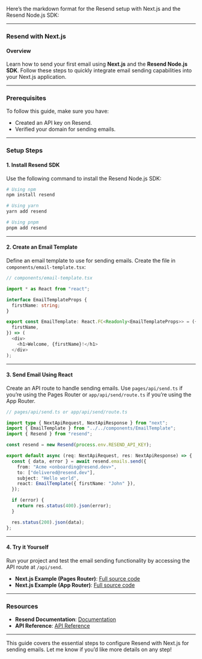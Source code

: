 Here’s the markdown format for the Resend setup with Next.js and the Resend Node.js SDK:

---

### **Resend with Next.js**

#### **Overview**

Learn how to send your first email using **Next.js** and the **Resend Node.js SDK**. Follow these steps to quickly integrate email sending capabilities into your Next.js application.

---

### **Prerequisites**

To follow this guide, make sure you have:

- Created an API key on Resend.
- Verified your domain for sending emails.

---

### **Setup Steps**

#### 1. Install Resend SDK

Use the following command to install the Resend Node.js SDK:

```bash
# Using npm
npm install resend

# Using yarn
yarn add resend

# Using pnpm
pnpm add resend
```

---

#### 2. Create an Email Template

Define an email template to use for sending emails. Create the file in `components/email-template.tsx`:

```typescript
// components/email-template.tsx

import * as React from "react";

interface EmailTemplateProps {
  firstName: string;
}

export const EmailTemplate: React.FC<Readonly<EmailTemplateProps>> = ({
  firstName,
}) => (
  <div>
    <h1>Welcome, {firstName}!</h1>
  </div>
);
```

---

#### 3. Send Email Using React

Create an API route to handle sending emails. Use `pages/api/send.ts` if you’re using the Pages Router or `app/api/send/route.ts` if you’re using the App Router.

```typescript
// pages/api/send.ts or app/api/send/route.ts

import type { NextApiRequest, NextApiResponse } from "next";
import { EmailTemplate } from "../../components/EmailTemplate";
import { Resend } from "resend";

const resend = new Resend(process.env.RESEND_API_KEY);

export default async (req: NextApiRequest, res: NextApiResponse) => {
  const { data, error } = await resend.emails.send({
    from: "Acme <onboarding@resend.dev>",
    to: ["delivered@resend.dev"],
    subject: "Hello world",
    react: EmailTemplate({ firstName: "John" }),
  });

  if (error) {
    return res.status(400).json(error);
  }

  res.status(200).json(data);
};
```

---

#### 4. Try it Yourself

Run your project and test the email sending functionality by accessing the API route at `/api/send`.

- **Next.js Example (Pages Router)**: [Full source code](#)
- **Next.js Example (App Router)**: [Full source code](#)

---

### **Resources**

- **Resend Documentation**: [Documentation](https://resend.dev/docs)
- **API Reference**: [API Reference](https://resend.dev/api)

---

This guide covers the essential steps to configure Resend with Next.js for sending emails. Let me know if you’d like more details on any step!
